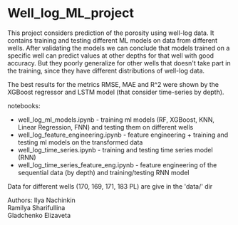 # Well_log_ML_project

This project considers prediction of the porosity using well-log data. It contains training and testing different ML models on data from different wells.
After validating the models we can conclude that models trained on a specific well can predict values at other depths for that well with good accuracy. But they poorly generalize for other wells that doesn't take part in the training, since they have different distributions of well-log data.

The best results for the metrics RMSE, MAE and R^2 were shown by the XGBoost regressor and LSTM model (that consider time-series by depth).

notebooks:
* well_log_ml_models.ipynb - training ml models (RF, XGBoost, KNN, Linear Regression, FNN) and testing them on different wells
* well_log_feature_engineering.ipynb - feature engineering + training and testing ml models on the transformed data
* well_log_time_series.ipynb - training and testing time series model (RNN)
* well_log_time_series_feature_eng.ipynb - feature engineering of the sequential data (by depth) and training/testing RNN model

Data for different wells (170, 169, 171, 183 PL) are give in the 'data/' dir

Authors:
Ilya Nachinkin  
Ramilya Sharifullina  
Gladchenko Elizaveta

